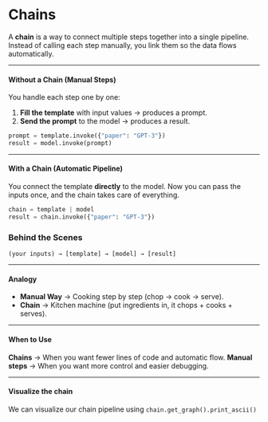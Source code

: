 # Chains 

A **chain** is a way to connect multiple steps together into a single pipeline.  
Instead of calling each step manually, you link them so the data flows automatically.  

---

#### Without a Chain (Manual Steps)

You handle each step one by one:

1. **Fill the template** with input values → produces a prompt.  
2. **Send the prompt** to the model → produces a result.  

```python
prompt = template.invoke({"paper": "GPT-3"})
result = model.invoke(prompt)
````

---

#### With a Chain (Automatic Pipeline)

You connect the template **directly** to the model.
Now you can pass the inputs once, and the chain takes care of everything.

```python
chain = template | model
result = chain.invoke({"paper": "GPT-3"})
```

### Behind the Scenes

```
(your inputs) → [template] → [model] → [result]
```

---

#### Analogy

* **Manual Way** → Cooking step by step (chop → cook → serve).
* **Chain** → Kitchen machine (put ingredients in, it chops + cooks + serves).

---

#### When to Use

**Chains** → When you want fewer lines of code and automatic flow.
**Manual steps** → When you want more control and easier debugging.

---

#### Visualize the chain 
We can visualize our chain pipeline using `chain.get_graph().print_ascii()`
